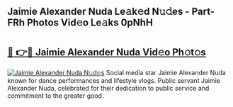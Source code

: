 ## Jaimie Alexander Nuda Le𝚊k𝚎d N𝚞𝚍es - Part-FRh Photos Vid𝚎o Le𝚊ks 0pNhH

# <h2><a href="http://fbea5u.evod.top/?m=Jaimie+Alexander+Nuda">🔗 👉🔴 Jaimie Alexander Nuda Vid𝚎o Ph𝚘t𝚘s</a></h2>

[![Jaimie Alexander Nuda N𝚞d𝚎s](https://i.imgur.com/8V9OHl7.gif)](http://fbea5u.evod.top/?m=Jaimie+Alexander+Nuda)
Social media star Jaimie Alexander Nuda known for dance performances and lifestyle vlogs. Public servant Jaimie Alexander Nuda, celebrated for their dedication to public service and commitment to the greater good. 
